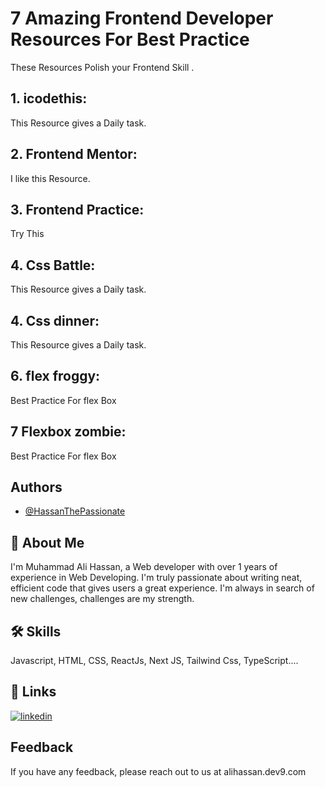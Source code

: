 
# 7 Amazing Frontend Developer Resources For Best Practice

These Resources Polish your Frontend Skill .

## 1. icodethis:
This Resource gives a Daily task.

## 2. Frontend Mentor:
 I like this Resource.

## 3. Frontend Practice:
Try This

## 4. Css Battle:
This Resource gives a Daily task.

## 4. Css dinner:
This Resource gives a Daily task.

## 6. flex froggy:
Best Practice For flex Box

## 7 Flexbox zombie: 
Best Practice For flex Box








## Authors

- [@HassanThePassionate](https://www.github.com/octokatherine)


## 🚀 About Me
I'm Muhammad Ali Hassan, a Web developer with over 1 years of experience in Web Developing. I'm truly passionate about writing neat, efficient code that gives users a great experience. I'm always in search of new challenges, challenges are my strength.


## 🛠 Skills
Javascript, HTML, CSS, ReactJs, Next JS, Tailwind Css, TypeScript....


## 🔗 Links

[![linkedin](https://img.shields.io/badge/linkedin-0A66C2?style=for-the-badge&logo=linkedin&logoColor=white)](https://www.linkedin.com/in/hassanthepssionate)


## Feedback

If you have any feedback, please reach out to us at alihassan.dev9.com

